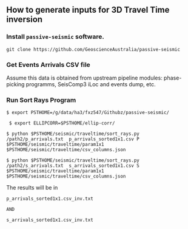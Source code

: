 ## How to generate inputs for 3D Travel Time inversion

### Install `passive-seismic` software.


`git clone https://github.com/GeoscienceAustralia/passive-seismic`


### Get Events Arrivals CSV file
    
Assume this data is obtained from upstream pipeline modules: phase-picking programms, SeisComp3 iLoc and events dump, etc. 


### Run Sort Rays Program
    
    $ export PSTHOME=/g/data/ha3/fxz547/Githubz/passive-seismic/
    
     $ export ELLIPCORR=$PSTHOME/ellip-corr/
    
    $ python $PSTHOME/seismic/traveltime/sort_rays.py /path2/p_arrivals.txt  p_arrivals_sorted1x1.csv P $PSTHOME/seismic/traveltime/param1x1 $PSTHOME/seismic/traveltime/csv_columns.json
    
    $ python $PSTHOME/seismic/traveltime/sort_rays.py /path2/s_arrivals.txt  s_arrivals_sorted1x1.csv S $PSTHOME/seismic/traveltime/param1x1 $PSTHOME/seismic/traveltime/csv_columns.json

The results will be in 

    p_arrivals_sorted1x1.csv_inv.txt
    
    AND
    
    s_arrivals_sorted1x1.csv_inv.txt
    
